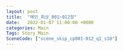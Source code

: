 ```yaml
---
layout: post
title:  "메인_회상_001~012장"
date:   2022-01-07 11:00:00 +0000
categories: Main
Tags: Story Main
SceneCode: ["scene_skip_cp001-012_q1_s10"]
---
```

